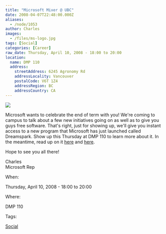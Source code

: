 ```yaml
---
title: "Microsoft Mixer @ UBC"
date: 2008-04-07T22:48:00.000Z
aliases:
  - /node/1053
author: Charles
images:
  - /files/ms-logo.jpg
tags: [Social]
categories: [Career]
raw_date: Thursday, April 10, 2008 - 18:00 to 20:00
location:
  name: DMP 110
  address:
    streetAddress: 6245 Agronomy Rd
    addressLocality: Vancouver
    postalCode: V6T 1Z4
    addressRegion: BC
    addressCountry: CA
---
```


[![](/files/ms-logo.jpg)](https://www.microsoft.com)

Microsoft wants to celebrate the end of term with you! We're coming to campus to talk about a few new initiatives going on as well as to give you guys free software. That's right, just for showing up, we'll give you instant access to a new program that Microsoft has just launched called Dreamspark. Show up this Thursday at DMP 110 to learn more about it. In the meantime, read up on it [here](http://school.whoischarles.com/content/microsoft-dreamspark-ubc) and [here](http://school.whoischarles.com/content/microsoft-really-targeting-college-and-university-studentsin-good-way).

Hope to see you all there!

Charles \
Microsoft Rep

When: 

Thursday, April 10, 2008 - 18:00 to 20:00

Where: 

DMP 110

Tags: 

[Social](/social)
